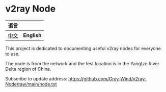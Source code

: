 # v2ray Node

| 语言                                                         |             |
| ------------------------------------------------------------ | ----------- |
| [中文](https://github.com/Grey-Wind/v2ray-Node/blob/main/README_CN.txt) | **English** |

This project is dedicated to documenting useful v2ray nodes for everyone to use.

The node is from the network and the test location is in the Yangtze River Delta region of China.

Subscribe to update address: https://github.com/Grey-Wind/v2ray-Node/raw/main/node.txt